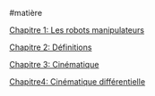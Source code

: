 #matière 

[Chapitre 1: Les robots manipulateurs](Les%20robots%20manipulateurs.md)

[Chapitre 2: Définitions](Définitions.md)

[Chapitre 3: Cinématique](Cinématique.md)

[Chapitre4: Cinématique différentielle](Cinématique%20différentielle.md)

